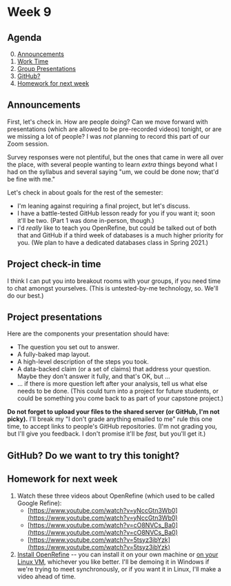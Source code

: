 # Week 9

## Agenda
0. [Announcements](#announcements)
1. [Work Time](#project)
2. [Group Presentations](#presentations)
3. [GitHub?](#github)
4. [Homework for next week](#homework)


## <span id="announcements">Announcements</span>

First, let's check in. How are people doing? Can we move forward with presentations (which are allowed to be pre-recorded videos) tonight, or are we missing a lot of people? I was *not* planning to record this part of our Zoom session.  

Survey responses were not plentiful, but the ones that came in were all over the place, with several people wanting to learn *extra* things beyond what I had on the syllabus and several saying "um, we could be done now; that'd be fine with me." 

Let's check in about goals for the rest of the semester:
* I'm leaning against requiring a final project, but let's discuss. 
* I have a battle-tested GitHub lesson ready for you if you want it; soon it'll be two. (Part 1 was done in-person, though.)
* I'd *really* like to teach you OpenRefine, but could be talked out of both that and GitHub if a third week of databases is a much higher priority for you. (We plan to have a dedicated databases class in Spring 2021.)

## <span id="project">Project check-in time</span>

I think I can put you into breakout rooms with your groups, if you need time to chat amongst yourselves. (This is untested-by-me technology, so. We'll do our best.) 

## <span id="midterm">Project presentations</span>

Here are the components your presentation should have:

   * The question you set out to answer.
   * A fully-baked map layout.
   * A high-level description of the steps you took.
   * A data-backed claim (or a set of claims) that address your question. Maybe they don't answer it fully, and that's OK, but ...
   * ... if there is more question left after your analysis, tell us what else needs to be done. (This could turn into a project for future students, or could be something you come back to as part of your capstone project.)

**Do not forget to upload your files to the shared server (or GitHub, I'm not picky).** I'll break my "I don't grade anything emailed to me" rule this one time, to accept links to people's GitHub repositories. (I'm not grading you, but I'll give you feedback. I don't promise it'll be _fast,_ but you'll get it.)

## <span id="github">GitHub? Do we want to try this tonight?</span>

## <span id="homework">Homework for next week</span>

1. Watch these three videos about OpenRefine (which used to be called Google Refine):
	* [https://www.youtube.com/watch?v=yNccGtn3Wb0](https://www.youtube.com/watch?v=yNccGtn3Wb0)
	* [https://www.youtube.com/watch?v=cO8NVCs_Ba0](https://www.youtube.com/watch?v=cO8NVCs_Ba0)
	* [https://www.youtube.com/watch?v=5tsyz3ibYzk](https://www.youtube.com/watch?v=5tsyz3ibYzk)
2. [Install OpenRefine](https://github.com/OpenRefine/OpenRefine/wiki/Installation-Instructions) -- you can install it on your own machine or [on your Linux VM](https://github.com/OpenRefine/OpenRefine/wiki/Installation-Instructions#linux), whichever you like better. I'll be demoing it in Windows if we're trying to meet synchronously, or if you want it in Linux, I'll make a video ahead of time. 